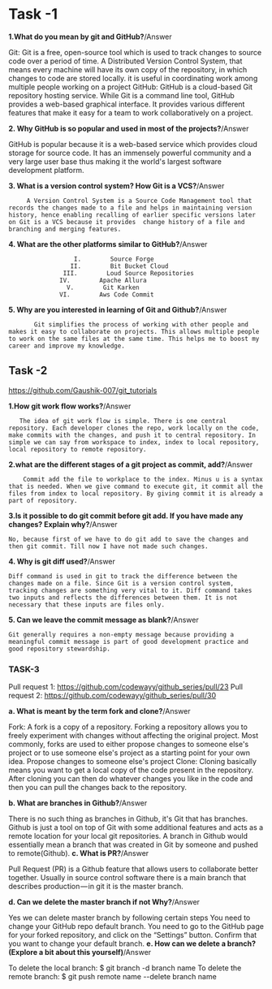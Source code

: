 # Task -1
**1.What do you mean by git and GitHub?**/Answer

Git:
 Git is a free, open-source tool which is used to track changes to source code over a period of time. A Distributed Version Control System, that means every machine will have its own copy of the repository, in which changes to code are stored locally. it is useful in coordinating work among multiple people working on a project
GitHub:
 GitHub is a cloud-based Git repository hosting service. While Git is a command line tool, GitHub provides a web-based graphical interface. It provides various different features that make it easy for a team to work collaboratively on a project.
 
**2. Why GitHub is so popular and used in most of the projects?**/Answer

 GitHub is popular because it is a web-based service which provides cloud storage for source code. It has an immensely powerful community and a very large user base thus making it the world's largest software development platform.
 
**3. What is a version control system? How Git is a VCS?**/Answer

         A Version Control System is a Source Code Management tool that records the changes made to a file and helps in maintaining version history, hence enabling recalling of earlier specific versions later on Git is a VCS because it provides  change history of a file and branching and merging features.
**4. What are the other platforms similar to GitHub?**/Answer

                      I.        Source Forge
                     II.        Bit Bucket Cloud
                   III.        Loud Source Repositories
                  IV.        Apache Allura
                    V.        Git Karken
                  VI.        Aws Code Commit
**5. Why are you interested in learning of Git and Github?**/Answer

           Git simplifies the process of working with other people and makes it easy to collaborate on projects. This allows multiple people to work on the same files at the same time. This helps me to boost my career and improve my knowledge.
	
	
	
## Task -2

https://github.com/Gaushik-007/git_tutorials

**1.How git work flow works?**/Answer

 	   The idea of git work flow is simple. There is one central repository. Each developer clones the repo, work locally on the code, make commits with the changes, and push it to central repository. In simple we can say from workspace to index, index to local repository, local repository to remote repository.
**2.what are the different stages of a git project as commit, add?**/Answer

    	Commit add the file to workplace to the index. Minus u is a syntax that is needed. When we give command to execute git, it commit all the files from index to local repository. By giving commit it is already a part of repository.
**3.Is it possible to do git commit before git add. If you have made any changes? Explain why?**/Answer

   	No, because first of we have to do git add to save the changes and then git commit. Till now I have not made such changes.
**4. Why is git diff used?**/Answer

   	Diff command is used in git to track the difference between the changes made on a file. Since Git is a version control system, tracking changes are something very vital to it. Diff command takes two inputs and reflects the differences between them. It is not necessary that these inputs are files only.
**5. Can we leave the commit message as blank?**/Answer

   	Git generally requires a non-empty message because providing a meaningful commit message is part of good development practice and good repository stewardship.
             
### TASK-3

Pull request 1: https://github.com/codewayy/github_series/pull/23
Pull request 2: https://github.com/codewayy/github_series/pull/30

**a. What  is meant by the term fork and clone?**/Answer

Fork:
A fork is a copy of a repository. Forking a repository allows you to freely experiment with changes without affecting the original project.
Most commonly, forks are used to either propose changes to someone else's project or to use someone else's project as a starting point for your own idea.
Propose changes to someone else's project
Clone:
Cloning basically means you want to get a local copy of the code present in the repository.
After cloning you can then do whatever changes you like in the code and then you can pull the changes back to the repository.

**b. What are branches in Github?**/Answer

There is no such thing as branches in Github, it's Git that has branches.
Github is just a tool on top of Git with some additional features and acts as a remote location for your local git repositories.
A branch in Github would essentially mean a branch that was created in Git by someone and pushed to remote(Github).
**c. What is PR?**/Answer

Pull Request (PR) is a Github feature that allows users to collaborate better together.
Usually in source control software there is a main branch that describes production — in git it is the master branch.

**d. Can we delete the master branch if not Why?**/Answer

Yes we can delete master branch by following certain steps
You need to change your GitHub repo default branch.
You need to go to the GitHub page for your forked repository, and click on the “Settings” button.
Confirm that you want to change your default branch.
**e. How can we delete a branch? (Explore a bit about this yourself)**/Answer

To delete the local branch: $ git branch -d branch name
To delete the remote branch: $ git push remote name --delete branch name




